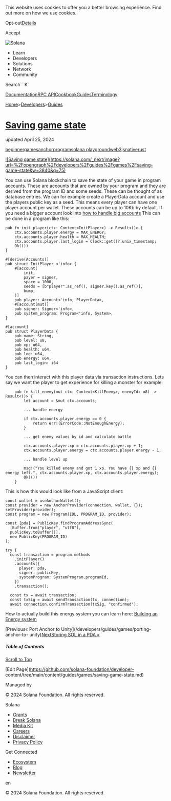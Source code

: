 This website uses cookies to offer you a better browsing experience. Find out
more on how we use cookies.

Opt-out[Details](/privacy-policy#collection-of-information)

Accept

[![Solana](/_next/static/media/logotype-dark.f79d530d.svg)](/)

  * Learn
  * Developers
  * Solutions
  * Network
  * Community

Search```K`

[Documentation](/docs)[RPC
API](/docs/rpc)[Cookbook](/developers/cookbook)[Guides](/developers/guides)[Terminology](/docs/terminology)

[Home](/)>[Developers](/developers)>[Guides](/developers/guides)

# [Saving game state](/developers/guides/games/saving-game-state)

updated April 25, 2024

[beginner](/developers/guides?difficulty=beginner)[games](/developers/guides?tags=games)[anchor](/developers/guides?tags=anchor)[program](/developers/guides?tags=program)[solana
playground](/developers/guides?tags=solana%20playground)[web3js](/developers/guides?tags=web3js)[native](/developers/guides?tags=native)[rust](/developers/guides?tags=rust)

[![Saving game
state](https://solana.com/_next/image?url=%2Fopengraph%2Fdevelopers%2Fguides%2Fgames%2Fsaving-
game-state&w=3840&q=75)](/developers/guides/games/saving-game-state)

You can use Solana blockchain to save the state of your game in program
accounts. These are accounts that are owned by your program and they are
derived from the program ID and some seeds. These can be thought of as
database entries. We can for example create a PlayerData account and use the
players public key as a seed. This means every player can have one player
account per wallet. These accounts can be up to 10Kb by default. If you need a
bigger account look into [how to handle big
accounts](https://github.com/solana-developers/anchor-zero-copy-example) This
can be done in a program like this:

    
    
    pub fn init_player(ctx: Context<InitPlayer>) -> Result<()> {
        ctx.accounts.player.energy = MAX_ENERGY;
        ctx.accounts.player.health = MAX_HEALTH;
        ctx.accounts.player.last_login = Clock::get()?.unix_timestamp;
        Ok(())
    }
     
    #[derive(Accounts)]
    pub struct InitPlayer <'info> {
        #[account(
            init,
            payer = signer,
            space = 1000,
            seeds = [b"player".as_ref(), signer.key().as_ref()],
            bump,
        )]
        pub player: Account<'info, PlayerData>,
        #[account(mut)]
        pub signer: Signer<'info>,
        pub system_program: Program<'info, System>,
    }
     
    #[account]
    pub struct PlayerData {
        pub name: String,
        pub level: u8,
        pub xp: u64,
        pub health: u64,
        pub log: u64,
        pub energy: u64,
        pub last_login: i64
    }
     

You can then interact with this player data via transaction instructions. Lets
say we want the player to get experience for killing a monster for example:

    
    
        pub fn kill_enemy(mut ctx: Context<KillEnemy>, enemyId: u8) -> Result<()> {
            let account = &mut ctx.accounts;
     
            ... handle energy
     
            if ctx.accounts.player.energy == 0 {
                return err!(ErrorCode::NotEnoughEnergy);
            }
     
            ... get enemy values by id and calculate battle
     
            ctx.accounts.player.xp = ctx.accounts.player.xp + 1;
            ctx.accounts.player.energy = ctx.accounts.player.energy - 1;
     
            ... handle level up
     
            msg!("You killed enemy and got 1 xp. You have {} xp and {} energy left.", ctx.accounts.player.xp, ctx.accounts.player.energy);
            Ok(())
        }

This is how this would look like from a JavaScript client:

    
    
    const wallet = useAnchorWallet();
    const provider = new AnchorProvider(connection, wallet, {});
    setProvider(provider);
    const program = new Program(IDL, PROGRAM_ID, provider);
     
    const [pda] = PublicKey.findProgramAddressSync(
      [Buffer.from("player", "utf8"),
      publicKey.toBuffer()],
      new PublicKey(PROGRAM_ID)
    );
     
    try {
      const transaction = program.methods
        .initPlayer()
        .accounts({
          player: pda,
          signer: publicKey,
          systemProgram: SystemProgram.programId,
        })
        .transaction();
     
      const tx = await transaction;
      const txSig = await sendTransaction(tx, connection);
      await connection.confirmTransaction(txSig, "confirmed");

How to actually build this energy system you can learn here: [Building an
Energy system](/developers/guides/games/energy-system)

[Previous« Port Anchor to Unity](/developers/guides/games/porting-anchor-to-
unity)[NextStoring SOL in a PDA »](/developers/guides/games/store-sol-in-pda)

##### Table of Contents

[Scroll to Top](/developers/guides/games/saving-game-state#)

[Edit Page](https://github.com/solana-foundation/developer-
content/tree/main/content/guides/games/saving-game-state.md)

Managed by

[](/)

[](/youtube)[](/twitter)[](/discord)[](/reddit)[](/github)[](/telegram)

© 2024 Solana Foundation. All rights reserved.

Solana

  * [Grants](https://solana.org/grants)
  * [Break Solana](https://break.solana.com/)
  * [Media Kit](/branding)
  * [Careers](https://jobs.solana.com/)
  * [Disclaimer](/tos)
  * [Privacy Policy](/privacy-policy)

Get Connected

  * [Ecosystem](/ecosystem)
  * [Blog](/news)
  * [Newsletter](/newsletter)

en

© 2024 Solana Foundation. All rights reserved.

